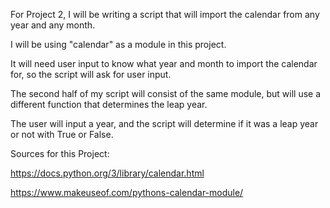 For Project 2, I will be writing a script that will import the calendar from any year and any month. 

I will be using "calendar" as a module in this project. 

It will need user input to know what year and month to import the calendar for, so the script will ask for user input.

The second half of my script will consist of the same module, but will use a different function that determines the leap year.

The user will input a year, and the script will determine if it was a leap year or not with True or False.

Sources for this Project:

https://docs.python.org/3/library/calendar.html

https://www.makeuseof.com/pythons-calendar-module/
